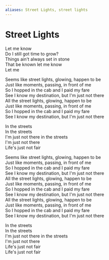 ```yaml
---
aliases: Street Lights, street lights
---
```


# Street Lights

Let me know  
Do I still got time to grow?  
Things ain't always set in stone  
That be known let me know  
Let me  

Seems like street lights, glowing, happen to be  
Just like moments, passing, in front of me  
So I hopped in the cab and I paid my fare  
See I know my destination, but I'm just not there  
All the street lights, glowing, happen to be  
Just like moments, passing, in front of me  
So I hopped in the cab and I paid my fare  
See I know my destination, but I'm just not there  

In the streets  
In the streets  
I'm just not there in the streets  
I'm just not there  
Life's just not fair  

Seems like street lights, glowing, happen to be  
Just like moments, passing, in front of me  
So I hopped in the cab and I paid my fare  
See I know my destination, but I'm just not there  
All the street lights, glowing, happen to be  
Just like moments, passing, in front of me  
So I hopped in the cab and I paid my fare  
See I know my destination, but I'm just not there  
All the street lights, glowing, happen to be  
Just like moments, passing, in front of me  
So I hopped in the cab and I paid my fare  
See I know my destination, but I'm just not there  

In the streets  
In the streets  
I'm just not there in the streets  
I'm just not there  
Life's just not fair  
Life's just not fair
